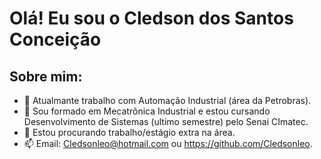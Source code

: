 # Olá! Eu sou o Cledson dos Santos Conceição

## Sobre mim:

- 🔭 Atualmante trabalho com Automação Industrial (área da Petrobras).
- 🌱 Sou formado em Mecatrônica Industrial e estou cursando Desenvolvimento de Sistemas (ultimo semestre) pelo Senai CImatec.
- 🤔 Estou procurando trabalho/estágio extra na área.
- 📫 Email: Cledsonleo@hotmail.com ou https://github.com/Cledsonleo.
